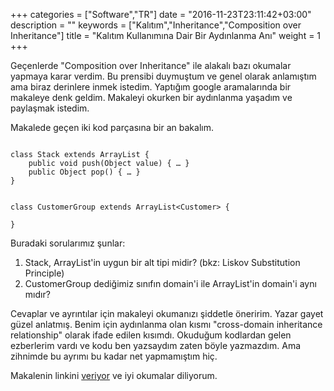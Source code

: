 +++
categories = ["Software","TR"]
date = "2016-11-23T23:11:42+03:00"
description = ""
keywords = ["Kalıtım","Inheritance","Composition over Inheritance"]
title = "Kalıtım Kullanımına Dair Bir Aydınlanma Anı"
weight = 1
+++

Geçenlerde "Composition over Inheritance" ile alakalı bazı okumalar yapmaya karar verdim. Bu prensibi duymuştum ve genel olarak anlamıştım ama biraz derinlere inmek istedim. Yaptığım google aramalarında bir makaleye denk geldim. Makaleyi okurken bir aydınlanma yaşadım ve paylaşmak istedim.

<!--more-->

Makalede geçen iki kod parçasına bir an bakalım. 

<pre><code>
class Stack extends ArrayList {
    public void push(Object value) { … }
    public Object pop() { … }
}
</code></pre>


<pre><code>
class CustomerGroup extends ArrayList&lt;Customer&gt; {

}
</code></pre>

Buradaki sorularımız şunlar:

1. Stack, ArrayList'in uygun bir alt tipi midir? (bkz: Liskov Substitution Principle)
2. CustomerGroup dediğimiz sınıfın domain'i ile ArrayList'in domain'i aynı mıdır? 

Cevaplar ve ayrıntılar için makaleyi okumanızı şiddetle öneririm. Yazar gayet güzel anlatmış. Benim için aydınlanma olan kısmı "cross-domain inheritance relationship" olarak ifade edilen kısımdı. Okuduğum kodlardan gelen ezberlerim vardı ve kodu ben yazsaydım zaten böyle yazmazdım. Ama zihnimde bu ayrımı bu kadar net yapmamıştım hiç.

Makalenin linkini <a href="https://www.thoughtworks.com/insights/blog/composition-vs-inheritance-how-choose">veriyor</a>  ve iyi okumalar diliyorum.